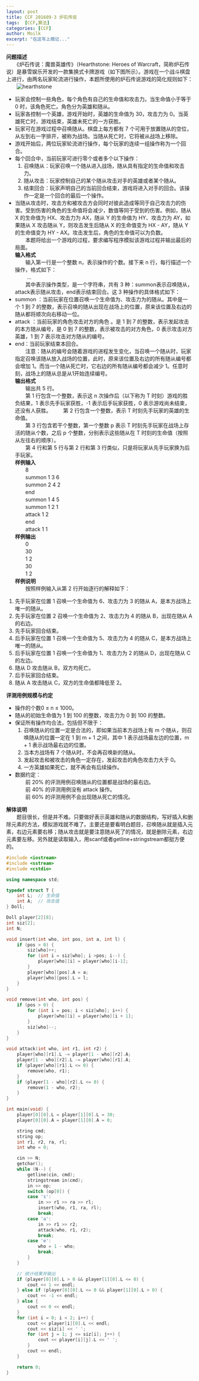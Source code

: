 ```yaml
---
layout: post
title: CCF 201609-3 炉石传说
tags:  [CCF,算法]
categories: [CCF]
author: Moilk
excerpt: "在这写上摘记..."
---
```


**问题描述**  
　　《炉石传说：魔兽英雄传》（Hearthstone: Heroes of Warcraft，简称炉石传说）是暴雪娱乐开发的一款集换式卡牌游戏（如下图所示）。游戏在一个战斗棋盘上进行，由两名玩家轮流进行操作，本题所使用的炉石传说游戏的简化规则如下：  
　　![hearthstone]({{site.baseurl}}/assets/images/ccf/hearthstone.jpg)  
* 玩家会控制一些角色，每个角色有自己的生命值和攻击力。当生命值小于等于 0 时，该角色死亡。角色分为英雄和随从。  
* 玩家各控制一个英雄，游戏开始时，英雄的生命值为 30，攻击力为 0。当英雄死亡时，游戏结束，英雄未死亡的一方获胜。  
* 玩家可在游戏过程中召唤随从。棋盘上每方都有 7 个可用于放置随从的空位，从左到右一字排开，被称为战场。当随从死亡时，它将被从战场上移除。  
* 游戏开始后，两位玩家轮流进行操作，每个玩家的连续一组操作称为一个回合。  
* 每个回合中，当前玩家可进行零个或者多个以下操作：  
    1) 召唤随从：玩家召唤一个随从进入战场，随从具有指定的生命值和攻击力。  
    2) 随从攻击：玩家控制自己的某个随从攻击对手的英雄或者某个随从。  
    3) 结束回合：玩家声明自己的当前回合结束，游戏将进入对手的回合。该操作一定是一个回合的最后一个操作。  
* 当随从攻击时，攻击方和被攻击方会同时对彼此造成等同于自己攻击力的伤害。受到伤害的角色的生命值将会减少，数值等同于受到的伤害。例如，随从 X 的生命值为 HX、攻击力为 AX，随从 Y 的生命值为 HY、攻击力为 AY，如果随从 X 攻击随从 Y，则攻击发生后随从 X 的生命值变为 HX - AY，随从 Y 的生命值变为 HY - AX。攻击发生后，角色的生命值可以为负数。  
　　本题将给出一个游戏的过程，要求编写程序模拟该游戏过程并输出最后的局面。  
**输入格式**  
　　输入第一行是一个整数 n，表示操作的个数。接下来 n 行，每行描述一个操作，格式如下：  
　　<action> <arg1> <arg2> ...  
　　其中<action>表示操作类型，是一个字符串，共有 3 种：summon表示召唤随从，attack表示随从攻击，end表示结束回合。这 3 种操作的具体格式如下：  
* summon <position> <attack> <health>：当前玩家在位置<position>召唤一个生命值为<health>、攻击力为<attack>的随从。其中<position>是一个 1 到 7 的整数，表示召唤的随从出现在战场上的位置，原来该位置及右边的随从都将顺次向右移动一位。  
* attack <attacker> <defender>：当前玩家的角色<attacker>攻击对方的角色 <defender>。<attacker>是 1 到 7 的整数，表示发起攻击的本方随从编号，<defender>是 0 到 7 的整数，表示被攻击的对方角色，0 表示攻击对方英雄，1 到 7 表示攻击对方随从的编号。  
* end：当前玩家结束本回合。  
　　注意：随从的编号会随着游戏的进程发生变化，当召唤一个随从时，玩家指定召唤该随从放入战场的位置，此时，原来该位置及右边的所有随从编号都会增加 1。而当一个随从死亡时，它右边的所有随从编号都会减少 1。任意时刻，战场上的随从总是从1开始连续编号。  
**输出格式**  
　　输出共 5 行。  
　　第 1 行包含一个整数，表示这 n 次操作后（以下称为 T 时刻）游戏的胜负结果，1 表示先手玩家获胜，-1 表示后手玩家获胜，0 表示游戏尚未结束，还没有人获胜。
　　第 2 行包含一个整数，表示 T 时刻先手玩家的英雄的生命值。  
　　第 3 行包含若干个整数，第一个整数 p 表示 T 时刻先手玩家在战场上存活的随从个数，之后 p 个整数，分别表示这些随从在 T 时刻的生命值（按照从左往右的顺序）。  
　　第 4 行和第 5 行与第 2 行和第 3 行类似，只是将玩家从先手玩家换为后手玩家。  
**样例输入**  
　　8  
　　summon 1 3 6  
　　summon 2 4 2  
　　end  
　　summon 1 4 5  
　　summon 1 2 1  
　　attack 1 2  
　　end  
　　attack 1 1  
**样例输出**  
　　0  
　　30  
　　1 2  
　　30  
　　1 2  
**样例说明**  
　　按照样例输入从第 2 行开始逐行的解释如下：  

1. 先手玩家在位置 1 召唤一个生命值为 6、攻击力为 3 的随从 A，是本方战场上唯一的随从。  
2. 先手玩家在位置 2 召唤一个生命值为 2、攻击力为 4 的随从 B，出现在随从 A 的右边。  
3. 先手玩家回合结束。  
4. 后手玩家在位置 1 召唤一个生命值为 5、攻击力为 4 的随从 C，是本方战场上唯一的随从。  
5. 后手玩家在位置 1 召唤一个生命值为 1、攻击力为 2 的随从 D，出现在随从 C 的左边。  
6. 随从 D 攻击随从 B，双方均死亡。  
7. 后手玩家回合结束。  
8. 随从 A 攻击随从 C，双方的生命值都降低至 2。  

**评测用例规模与约定**  

* 操作的个数0 ≤ n ≤ 1000。  
* 随从的初始生命值为 1 到 100 的整数，攻击力为 0 到 100 的整数。  
* 保证所有操作均合法，包括但不限于：  
    1) 召唤随从的位置一定是合法的，即如果当前本方战场上有 m 个随从，则召唤随从的位置一定在 1 到 m + 1 之间，其中 1 表示战场最左边的位置，m + 1 表示战场最右边的位置。  
    2) 当本方战场有 7 个随从时，不会再召唤新的随从。  
    3) 发起攻击和被攻击的角色一定存在，发起攻击的角色攻击力大于 0。  
    4) 一方英雄如果死亡，就不再会有后续操作。  
* 数据约定：  
　　前 20% 的评测用例召唤随从的位置都是战场的最右边。  
　　前 40% 的评测用例没有 attack 操作。  
　　前 60% 的评测用例不会出现随从死亡的情况。  

**解体说明**  
　　题目很长，但是并不难。只要做好表示英雄和随从的数据结构，写好插入和删除元素的方法，模拟游戏就不难了。主要还是要看明白题目，召唤随从就是插入元素，右边元素要右移；随从攻击就是要注意随从死了的情况，就是删除元素，右边元素要左移。另外就是读取输入，用scanf或者getline+stringstream都挺方便的。  

```cpp
#include <iostream>
#include <sstream>
#include <cstdio>

using namespace std;

typedef struct T {
    int L;  // 生命值
    int A;  // 攻击值
} Doll;

Doll player[2][8];
int siz[2];
int N;

void insert(int who, int pos, int a, int l) {
    if (pos > 0) {
        siz[who]++;
        for (int i = siz[who]; i >pos; i--) {
            player[who][i] = player[who][i-1];
        }
        player[who][pos].A = a;
        player[who][pos].L = l;
    }
}

void remove(int who, int pos) {
    if (pos > 0) {
        for (int i = pos; i < siz[who]; i++) {
            player[who][i] = player[who][i + 1];
        }
        siz[who]--;
    }
}

void attack(int who, int r1, int r2) {
    player[who][r1].L -= player[1 - who][r2].A;
    player[1 - who][r2].L -= player[who][r1].A;
    if (player[who][r1].L <= 0) {
        remove(who, r1);
    }
    if (player[1 - who][r2].L <= 0) {
        remove(1 - who, r2);
    }
}

int main(void) {
    player[0][0].L = player[1][0].L = 30;
    player[0][0].A = player[1][0].A = 0;

    string cmd;
    string op;
    int r1, r2, ra, rl;
    int who = 0;

    cin >> N;
    getchar();
    while (N--) {
        getline(cin, cmd);
        stringstream in(cmd);
        in >> op;
        switch (op[0]) {
        case 's':
            in >> r1 >> ra >> rl;
            insert(who, r1, ra, rl);
            break;
        case 'a':
            in >> r1 >> r2;
            attack(who, r1, r2);
            break;
        case 'e':
            who = 1 - who;
            break;
        }
    }

    // 统计结果并输出
    if (player[0][0].L > 0 && player[1][0].L <= 0) {
        cout << 1 << endl;
    } else if (player[0][0].L <= 0 && player[1][0].L > 0) {
        cout << -1 << endl;
    } else {
        cout << 0 << endl;
    }
    for (int i = 0; i < 2; i++) {
        cout << player[i][0].L << endl;
        cout << siz[i] << ' ';
        for (int j = 1; j <= siz[i]; j++) {
            cout << player[i][j].L << ' ';
        }
        cout << endl;
    }

    return 0;
}
```